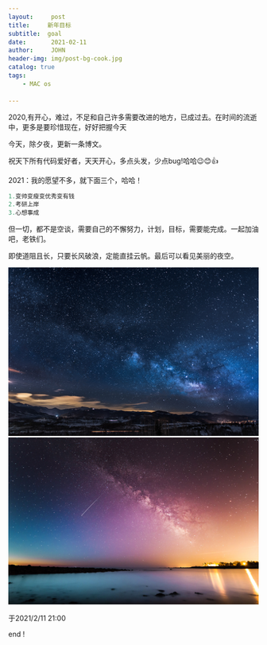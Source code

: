 ```yaml
---
layout:     post
title:     新年目标
subtitle:  goal
date:       2021-02-11
author:     JOHN
header-img: img/post-bg-cook.jpg
catalog: true
tags:
    - MAC os

---
```




2020,有开心，难过，不足和自己许多需要改进的地方，已成过去。在时间的流逝中，更多是要珍惜现在，好好把握今天

今天，除夕夜，更新一条博文。

祝天下所有代码爱好者，天天开心，多点头发，少点bug!哈哈😉😊👍

2021：我的愿望不多，就下面三个，哈哈！

```java
1.变帅变瘦变优秀变有钱
2.考研上岸
3.心想事成
```



但一切，都不是空谈，需要自己的不懈努力，计划，目标，需要能完成。一起加油吧，老铁们。

即使道阻且长，只要长风破浪，定能直挂云帆。最后可以看见美丽的夜空。



<img src="../img/bg3.jpg" >

<img src="../img/bg2.jpg" >



于2021/2/11 21:00

end !
